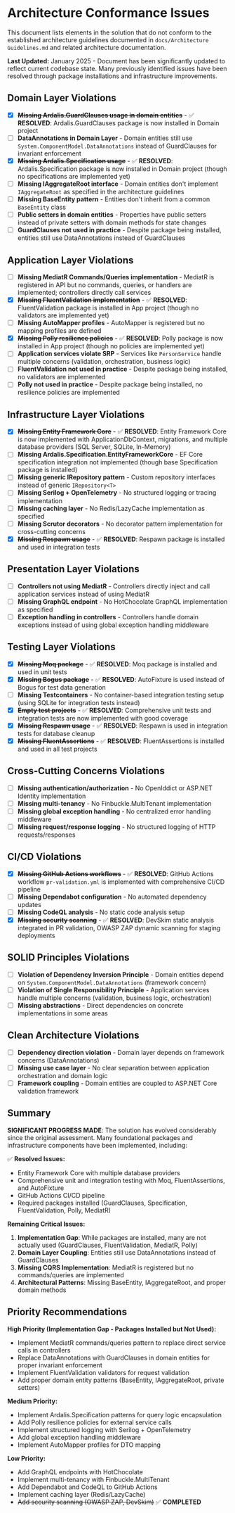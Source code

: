 # Architecture Conformance Issues

This document lists elements in the solution that do not conform to the established architecture guidelines documented in `docs/Architecture Guidelines.md` and related architecture documentation.

**Last Updated:** January 2025 - Document has been significantly updated to reflect current codebase state. Many previously identified issues have been resolved through package installations and infrastructure improvements.

## Domain Layer Violations

- [x] **~~Missing Ardalis.GuardClauses usage in domain entities~~** - ✅ **RESOLVED**: Ardalis.GuardClauses package is now installed in Domain project
- [ ] **DataAnnotations in Domain Layer** - Domain entities still use `System.ComponentModel.DataAnnotations` instead of GuardClauses for invariant enforcement
- [x] **~~Missing Ardalis.Specification usage~~** - ✅ **RESOLVED**: Ardalis.Specification package is now installed in Domain project (though no specifications are implemented yet)
- [ ] **Missing IAggregateRoot interface** - Domain entities don't implement `IAggregateRoot` as specified in the architecture guidelines
- [ ] **Missing BaseEntity pattern** - Entities don't inherit from a common `BaseEntity` class
- [ ] **Public setters in domain entities** - Properties have public setters instead of private setters with domain methods for state changes
- [ ] **GuardClauses not used in practice** - Despite package being installed, entities still use DataAnnotations instead of GuardClauses

## Application Layer Violations

- [ ] **Missing MediatR Commands/Queries implementation** - MediatR is registered in API but no commands, queries, or handlers are implemented; controllers directly call services
- [x] **~~Missing FluentValidation implementation~~** - ✅ **RESOLVED**: FluentValidation package is installed in App project (though no validators are implemented yet)
- [ ] **Missing AutoMapper profiles** - AutoMapper is registered but no mapping profiles are defined
- [x] **~~Missing Polly resilience policies~~** - ✅ **RESOLVED**: Polly package is now installed in App project (though no policies are implemented yet)
- [ ] **Application services violate SRP** - Services like `PersonService` handle multiple concerns (validation, orchestration, business logic)
- [ ] **FluentValidation not used in practice** - Despite package being installed, no validators are implemented
- [ ] **Polly not used in practice** - Despite package being installed, no resilience policies are implemented

## Infrastructure Layer Violations

- [x] **~~Missing Entity Framework Core~~** - ✅ **RESOLVED**: Entity Framework Core is now implemented with ApplicationDbContext, migrations, and multiple database providers (SQL Server, SQLite, In-Memory)
- [ ] **Missing Ardalis.Specification.EntityFrameworkCore** - EF Core specification integration not implemented (though base Specification package is installed)
- [ ] **Missing generic IRepository<T> pattern** - Custom repository interfaces instead of generic `IRepository<T>`
- [ ] **Missing Serilog + OpenTelemetry** - No structured logging or tracing implementation
- [ ] **Missing caching layer** - No Redis/LazyCache implementation as specified
- [ ] **Missing Scrutor decorators** - No decorator pattern implementation for cross-cutting concerns
- [x] **~~Missing Respawn usage~~** - ✅ **RESOLVED**: Respawn package is installed and used in integration tests

## Presentation Layer Violations

- [ ] **Controllers not using MediatR** - Controllers directly inject and call application services instead of using MediatR
- [ ] **Missing GraphQL endpoint** - No HotChocolate GraphQL implementation as specified
- [ ] **Exception handling in controllers** - Controllers handle domain exceptions instead of using global exception handling middleware

## Testing Layer Violations

- [x] **~~Missing Moq package~~** - ✅ **RESOLVED**: Moq package is installed and used in unit tests
- [x] **~~Missing Bogus package~~** - ✅ **RESOLVED**: AutoFixture is used instead of Bogus for test data generation
- [ ] **Missing Testcontainers** - No container-based integration testing setup (using SQLite for integration tests instead)
- [x] **~~Empty test projects~~** - ✅ **RESOLVED**: Comprehensive unit tests and integration tests are now implemented with good coverage
- [x] **~~Missing Respawn usage~~** - ✅ **RESOLVED**: Respawn is used in integration tests for database cleanup
- [x] **~~Missing FluentAssertions~~** - ✅ **RESOLVED**: FluentAssertions is installed and used in all test projects

## Cross-Cutting Concerns Violations

- [ ] **Missing authentication/authorization** - No OpenIddict or ASP.NET Identity implementation
- [ ] **Missing multi-tenancy** - No Finbuckle.MultiTenant implementation
- [ ] **Missing global exception handling** - No centralized error handling middleware
- [ ] **Missing request/response logging** - No structured logging of HTTP requests/responses

## CI/CD Violations

- [x] **~~Missing GitHub Actions workflows~~** - ✅ **RESOLVED**: GitHub Actions workflow `pr-validation.yml` is implemented with comprehensive CI/CD pipeline
- [ ] **Missing Dependabot configuration** - No automated dependency updates
- [ ] **Missing CodeQL analysis** - No static code analysis setup
- [x] **~~Missing security scanning~~** - ✅ **RESOLVED**: DevSkim static analysis integrated in PR validation, OWASP ZAP dynamic scanning for staging deployments

## SOLID Principles Violations

- [ ] **Violation of Dependency Inversion Principle** - Domain entities depend on `System.ComponentModel.DataAnnotations` (framework concern)
- [ ] **Violation of Single Responsibility Principle** - Application services handle multiple concerns (validation, business logic, orchestration)
- [ ] **Missing abstractions** - Direct dependencies on concrete implementations in some areas

## Clean Architecture Violations

- [ ] **Dependency direction violation** - Domain layer depends on framework concerns (DataAnnotations)
- [ ] **Missing use case layer** - No clear separation between application orchestration and domain logic
- [ ] **Framework coupling** - Domain entities are coupled to ASP.NET Core validation framework

## Summary

**SIGNIFICANT PROGRESS MADE**: The solution has evolved considerably since the original assessment. Many foundational packages and infrastructure components have been implemented, including:

✅ **Resolved Issues:**
- Entity Framework Core with multiple database providers
- Comprehensive unit and integration testing with Moq, FluentAssertions, and AutoFixture
- GitHub Actions CI/CD pipeline
- Required packages installed (GuardClauses, Specification, FluentValidation, Polly, MediatR)

**Remaining Critical Issues:**
1. **Implementation Gap**: While packages are installed, many are not actually used (GuardClauses, FluentValidation, MediatR, Polly)
2. **Domain Layer Coupling**: Entities still use DataAnnotations instead of GuardClauses
3. **Missing CQRS Implementation**: MediatR is registered but no commands/queries are implemented
4. **Architectural Patterns**: Missing BaseEntity, IAggregateRoot, and proper domain methods

## Priority Recommendations

**High Priority (Implementation Gap - Packages Installed but Not Used):**
- Implement MediatR commands/queries pattern to replace direct service calls in controllers
- Replace DataAnnotations with GuardClauses in domain entities for proper invariant enforcement
- Implement FluentValidation validators for request validation
- Add proper domain entity patterns (BaseEntity, IAggregateRoot, private setters)

**Medium Priority:**
- Implement Ardalis.Specification patterns for query logic encapsulation
- Add Polly resilience policies for external service calls
- Implement structured logging with Serilog + OpenTelemetry
- Add global exception handling middleware
- Implement AutoMapper profiles for DTO mapping

**Low Priority:**
- Add GraphQL endpoints with HotChocolate
- Implement multi-tenancy with Finbuckle.MultiTenant
- Add Dependabot and CodeQL to GitHub Actions
- Implement caching layer (Redis/LazyCache)
- ~~Add security scanning (OWASP ZAP, DevSkim)~~ ✅ **COMPLETED**
